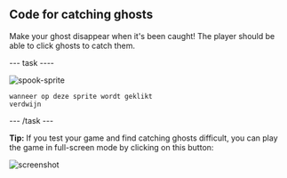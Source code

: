 ## Code for catching ghosts

Make your ghost disappear when it's been caught! The player should be able to click ghosts to catch them.

\--- task \----

![spook-sprite](images/ghost-sprite.png)

```blocks3
wanneer op deze sprite wordt geklikt
verdwijn
```

\--- /task \---

**Tip:** If you test your game and find catching ghosts difficult, you can play the game in full-screen mode by clicking on this button:

![screenshot](images/ghost-fullscreen-annotated.png)